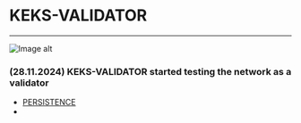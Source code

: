 # KEKS-VALIDATOR

____

![Image alt](https://github.com/exorcistcofe/logo-keks-validator/blob/main/Изображение%20JPEG-48C0-9C85-B8-0.jpeg)

###  (28.11.2024) KEKS-VALIDATOR started testing the network as a validator 

- [PERSISTENCE](https://www.mintscan.io/persistence-testnet/validators/persistencevaloper1xl0g3krmunjpxfytzemr2nfyr9flmvjnxzfecc)
- 

